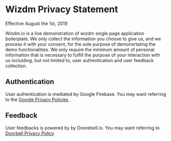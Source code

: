 # Wizdm Privacy Statement

Effective August the 1st, 2019

Wizdm.io is a live demonstration of wizdm single page application boilerplate.
We only collect the information you choose to give us, and we process it with your consent, for the sole purpose of demonsrtating the demo functionalities.
We only require the minimum amount of personal information that is necessary to fulfill the purpose of your interaction with us inclulding, but not limited to, user authentication and user feedback collection. 

## Authentication
User authentication is mediated by Google Firebase. You may want referring to the [Google Privacy Policies](https://policies.google.com/privacy).

## Feedback
User feedbacks is powered by by Doorebell.io. You may want referring to [Doorbell Privacy Policy](https://doorbell.io/privacy-policy).
